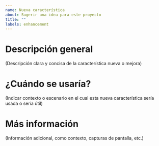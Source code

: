```yaml
---
name: Nueva característica
about: Sugerir una idea para este proyecto
title: ""
labels: enhancement
---
```


# Descripción general 
(Descripción clara y concisa de la característica nueva o mejora)

# ¿Cuándo se usaría?
(Indicar contexto o escenario en el cual esta nueva característica sería usada o sería útil)

# Más información
(Información adicional, como contexto, capturas de pantalla, etc.)

